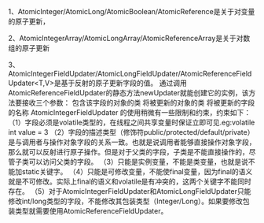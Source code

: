 1、AtomicInteger/AtomicLong/AtomicBoolean/AtomicReference是关于对变量的原子更新，

2、AtomicIntegerArray/AtomicLongArray/AtomicReferenceArray是关于对数组的原子更新

3、AtomicIntegerFieldUpdater<T>/AtomicLongFieldUpdater<T>/AtomicReferenceFieldUpdater<T,V>是基于反射的原子更新字段的值。
    通过调用AtomicReferenceFieldUpdater的静态方法newUpdater就能创建它的实例，该方法要接收三个参数： 
        包含该字段的对象的类 
        将被更新的对象的类 
        将被更新的字段的名称 
    AtomicIntegerFieldUpdater 的使用稍微有一些限制和约束，约束如下：
    （1）字段必须是volatile类型的，在线程之间共享变量时保证立即可见.eg:volatile int value = 3
    （2）字段的描述类型（修饰符public/protected/default/private）是与调用者与操作对象字段的关系一致。也就是说调用者能够直接操作对象字段，那么就可以反射进行原子操作。但是对于父类的字段，子类是不能直接操作的，尽管子类可以访问父类的字段。
    （3）只能是实例变量，不能是类变量，也就是说不能加static关键字。
    （4）只能是可修改变量，不能使final变量，因为final的语义就是不可修改。实际上final的语义和volatile是有冲突的，这两个关键字不能同时存在。
    （5）对于AtomicIntegerFieldUpdater和AtomicLongFieldUpdater只能修改int/long类型的字段，不能修改其包装类型（Integer/Long）。如果要修改包装类型就需要使用AtomicReferenceFieldUpdater。
